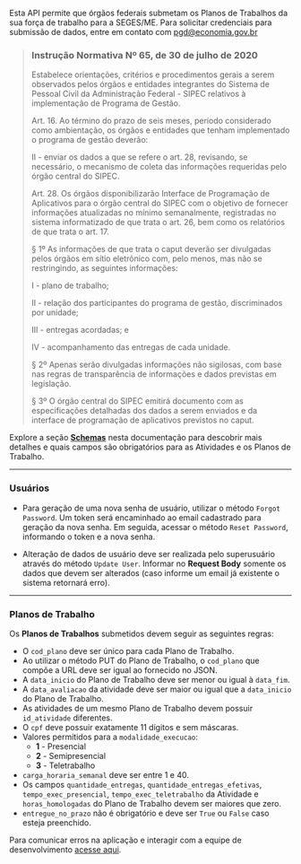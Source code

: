 Esta API permite que órgãos federais submetam os Planos de Trabalhos da sua força de trabalho para a SEGES/ME.
Para solicitar credenciais para submissão de dados, entre em contato com [pgd@economia.gov.br](mailto:pgd@economia.gov.br)

> ### Instrução Normativa Nº 65, de 30 de julho de 2020
>
> Estabelece orientações, critérios e procedimentos gerais a serem
> observados pelos órgãos e entidades integrantes do Sistema de Pessoal
> Civil da Administração Federal - SIPEC relativos à implementação de
> Programa de Gestão.
>
> Art. 16. Ao término do prazo de seis meses, período considerado como
> ambientação, os órgãos e entidades que tenham implementado o programa de
> gestão deverão:
>
> II - enviar os dados a que se refere o art. 28, revisando, se
> necessário, o mecanismo de coleta das informações requeridas pelo órgão
> central do SIPEC.
>
> Art. 28. Os órgãos disponibilizarão Interface de Programação de
> Aplicativos para o órgão central do SIPEC com o objetivo de fornecer
> informações atualizadas no mínimo semanalmente, registradas no sistema
> informatizado de que trata o art. 26, bem como os relatórios de que
> trata o art. 17.
>
> § 1º As informações de que trata o caput deverão ser divulgadas pelos
> órgãos em sítio eletrônico com, pelo menos, mas não se restringindo, as
> seguintes informações:
>
> I - plano de trabalho;
>
> II - relação dos participantes do programa de gestão, discriminados por
> unidade;
>
> III - entregas acordadas; e
>
> IV - acompanhamento das entregas de cada unidade.
>
> § 2º Apenas serão divulgadas informações não sigilosas, com base nas
> regras de transparência de informações e dados previstas em legislação.
>
> § 3º O órgão central do SIPEC emitirá documento com as especificações
> detalhadas dos dados a serem enviados e da interface de programação de
> aplicativos previstos no caput.

Explore a seção [**Schemas**](#model-AtividadeSchema) nesta documentação
para descobrir mais detalhes e quais campos são obrigatórios para as
Atividades e os Planos de Trabalho.

-------
### Usuários
* Para geração de uma nova senha de usuário, utilizar o método `Forgot Password`.
Um token será encaminhado ao email cadastrado para geração da nova senha.
Em seguida, acessar o método `Reset Password`, informando o token e a nova
senha.

* Alteração de dados de usuário deve ser realizada pelo superusuário
através do método `Update User`. Informar no **Request Body** somente os
dados que devem ser alterados (caso informe um email já existente o sistema
retornará erro).

-------
### Planos de Trabalho
Os **Planos de Trabalhos** submetidos devem seguir as seguintes regras:
* O `cod_plano` deve ser único para cada Plano de Trabalho.
* Ao utilizar o método PUT do Plano de Trabalho, o `cod_plano` que
  compõe a URL deve ser igual ao fornecido no JSON.
* A `data_inicio` do Plano de Trabalho deve ser menor ou igual à `data_fim`.
* A `data_avaliacao` da atividade deve ser maior ou igual que a
  `data_inicio` do Plano de Trabalho.
* As atividades de um mesmo Plano de Trabalho devem possuir
  `id_atividade` diferentes.
* O `cpf` deve possuir exatamente 11 dígitos e sem máscaras.
* Valores permitidos para a `modalidade_execucao`:
  * **1** - Presencial
  * **2** - Semipresencial
  * **3** - Teletrabalho
* `carga_horaria_semanal` deve ser entre 1 e 40.
* Os campos `quantidade_entregas`, `quantidade_entregas_efetivas`,
  `tempo_exec_presencial`, `tempo_exec_teletrabalho` da Atividade e
  `horas_homologadas` do Plano de Trabalho devem ser maiores que zero.
* `entregue_no_prazo` não é obrigatório e deve ser `True` ou `False`
  caso esteja preenchido.


Para comunicar erros na aplicação e interagir com a equipe de
desenvolvimento
[acesse aqui](https://github.com/economiagovbr/api-pgd/issues).
